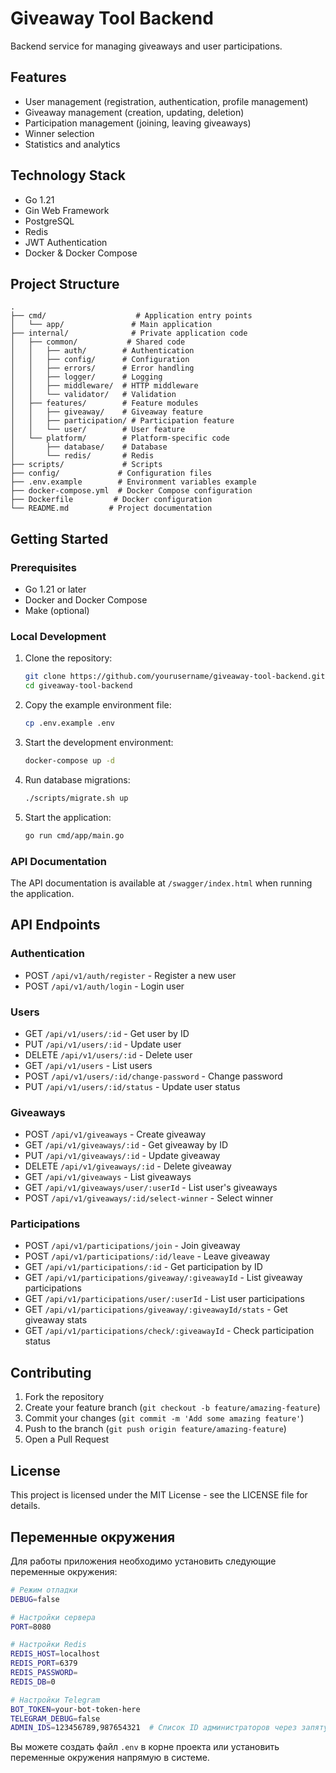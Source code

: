 # Giveaway Tool Backend

Backend service for managing giveaways and user participations.

## Features

- User management (registration, authentication, profile management)
- Giveaway management (creation, updating, deletion)
- Participation management (joining, leaving giveaways)
- Winner selection
- Statistics and analytics

## Technology Stack

- Go 1.21
- Gin Web Framework
- PostgreSQL
- Redis
- JWT Authentication
- Docker & Docker Compose

## Project Structure

```
.
├── cmd/                    # Application entry points
│   └── app/               # Main application
├── internal/              # Private application code
│   ├── common/           # Shared code
│   │   ├── auth/        # Authentication
│   │   ├── config/      # Configuration
│   │   ├── errors/      # Error handling
│   │   ├── logger/      # Logging
│   │   ├── middleware/  # HTTP middleware
│   │   └── validator/   # Validation
│   ├── features/        # Feature modules
│   │   ├── giveaway/    # Giveaway feature
│   │   ├── participation/ # Participation feature
│   │   └── user/        # User feature
│   └── platform/        # Platform-specific code
│       ├── database/    # Database
│       └── redis/       # Redis
├── scripts/             # Scripts
├── config/             # Configuration files
├── .env.example        # Environment variables example
├── docker-compose.yml  # Docker Compose configuration
├── Dockerfile         # Docker configuration
└── README.md         # Project documentation
```

## Getting Started

### Prerequisites

- Go 1.21 or later
- Docker and Docker Compose
- Make (optional)

### Local Development

1. Clone the repository:
   ```bash
   git clone https://github.com/yourusername/giveaway-tool-backend.git
   cd giveaway-tool-backend
   ```

2. Copy the example environment file:
   ```bash
   cp .env.example .env
   ```

3. Start the development environment:
   ```bash
   docker-compose up -d
   ```

4. Run database migrations:
   ```bash
   ./scripts/migrate.sh up
   ```

5. Start the application:
   ```bash
   go run cmd/app/main.go
   ```

### API Documentation

The API documentation is available at `/swagger/index.html` when running the application.

## API Endpoints

### Authentication
- POST `/api/v1/auth/register` - Register a new user
- POST `/api/v1/auth/login` - Login user

### Users
- GET `/api/v1/users/:id` - Get user by ID
- PUT `/api/v1/users/:id` - Update user
- DELETE `/api/v1/users/:id` - Delete user
- GET `/api/v1/users` - List users
- POST `/api/v1/users/:id/change-password` - Change password
- PUT `/api/v1/users/:id/status` - Update user status

### Giveaways
- POST `/api/v1/giveaways` - Create giveaway
- GET `/api/v1/giveaways/:id` - Get giveaway by ID
- PUT `/api/v1/giveaways/:id` - Update giveaway
- DELETE `/api/v1/giveaways/:id` - Delete giveaway
- GET `/api/v1/giveaways` - List giveaways
- GET `/api/v1/giveaways/user/:userId` - List user's giveaways
- POST `/api/v1/giveaways/:id/select-winner` - Select winner

### Participations
- POST `/api/v1/participations/join` - Join giveaway
- POST `/api/v1/participations/:id/leave` - Leave giveaway
- GET `/api/v1/participations/:id` - Get participation by ID
- GET `/api/v1/participations/giveaway/:giveawayId` - List giveaway participations
- GET `/api/v1/participations/user/:userId` - List user participations
- GET `/api/v1/participations/giveaway/:giveawayId/stats` - Get giveaway stats
- GET `/api/v1/participations/check/:giveawayId` - Check participation status

## Contributing

1. Fork the repository
2. Create your feature branch (`git checkout -b feature/amazing-feature`)
3. Commit your changes (`git commit -m 'Add some amazing feature'`)
4. Push to the branch (`git push origin feature/amazing-feature`)
5. Open a Pull Request

## License

This project is licensed under the MIT License - see the LICENSE file for details.

## Переменные окружения

Для работы приложения необходимо установить следующие переменные окружения:

```bash
# Режим отладки
DEBUG=false

# Настройки сервера
PORT=8080

# Настройки Redis
REDIS_HOST=localhost
REDIS_PORT=6379
REDIS_PASSWORD=
REDIS_DB=0

# Настройки Telegram
BOT_TOKEN=your-bot-token-here
TELEGRAM_DEBUG=false
ADMIN_IDS=123456789,987654321  # Список ID администраторов через запятую
```

Вы можете создать файл `.env` в корне проекта или установить переменные окружения напрямую в системе. 